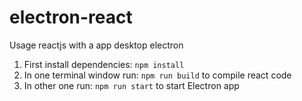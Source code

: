 # electron-react
Usage reactjs with a app desktop electron

1. First install dependencies: ```npm install``` </br>
2. In one terminal window run: ```npm run build``` to compile react code <br/>
3. In other one run: ```npm run start``` to start Electron app
